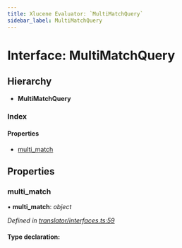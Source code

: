 ```yaml
---
title: Xlucene Evaluator: `MultiMatchQuery`
sidebar_label: MultiMatchQuery
---
```


# Interface: MultiMatchQuery

## Hierarchy

* **MultiMatchQuery**

### Index

#### Properties

* [multi_match](multimatchquery.md#multi_match)

## Properties

###  multi_match

• **multi_match**: *object*

*Defined in [translator/interfaces.ts:59](https://github.com/terascope/teraslice/blob/9dc0f8b8/packages/xlucene-evaluator/src/translator/interfaces.ts#L59)*

#### Type declaration:

